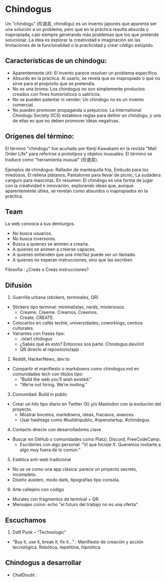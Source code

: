 # Chindogus

Un "chindogu" (珍道具, chindōgu) es un invento japonés que aparenta ser una solución a un problema, pero que en la práctica resulta absurda o inapropiada, casi siempre generando más problemas que los que pretende solucionar. La idea es explorar la creatividad e imaginación sin las limitaciones de la funcionalidad o la practicidad y crear código estúpido.

## Características de un chindogu:
- Aparentemente útil: El invento parece resolver un problema específico. 
- Absurdo en la práctica: Al usarlo, se revela que es inapropiado o que no sirve para el propósito que se pretendía. 
- No es una broma: Los chindogus no son simplemente productos creados con fines humorísticos o satíricos. 
- No se pueden patentar ni vender: Un chindogu no es un invento comercial. 
- No pueden promover propaganda o prejuicios: La International Chindogu Society (ICS) establece reglas para definir un chindogu, y una de ellas es que no deben promover ideas negativas.

## Orígenes del término:

El término "chindogu" fue acuñado por Kenji Kawakami en la revista "Mail Order Life" para referirse a prototipos y objetos inusuales. El término se traduce como "herramienta inusual" (珍道具). 

Ejemplos de chindogus: Rallador de mantequilla fría, Embudo para los miedosos, El rellena plátanos, Pantalones para llevar de picnic, La sudadera canguro para mascotas. En resumen: El chindogu es una forma de jugar con la creatividad e innovación, explorando ideas que, aunque aparentemente útiles, se revelan como absurdos o inapropiados en la práctica. 

## Team
La web convoca a sus demiurgos.
- No busca usuarios.
- No busca inversores.
- Busca a quienes se animen a crearla.
- A quienes se animen a creerse capaces.
- A quienes entienden que una interfaz puede ser un llamado.
- A quienes no esperan instrucciones, sino que las escriben.

Filosofía : ¿Creés o Creás instrucciones?
    
## Difusión
1. Guerrilla urbana (stickers, terminales, QR)
- Stickers tipo terminal: minimalistas, nerds, misteriosos.
  - Creame. Creeme. Creamos. Creemos.
  - Create. CREATE.
- Colocarlos en cafés techie, universidades, coworkings, centros culturales.
- Variantes con frases tipo:
  - ./start chidogus
  - ¿Sabés qué es esto? Entonces sos parte. Chindogus.dev/init
  - QR directo al repositorio/app

2. Reddit, HackerNews, dev.to
- Compartir el manifiesto o markdowns como chindogus.md en comunidades tech con títulos tipo:
  - “Build the web you’ll wish existed.”
  - “We’re not hiring. We’re inviting.”
  
3. Comunidad: Build in public
- Crear un hilo tipo diario en Twitter (X) y/o Mastodon con la evolución del proyecto.
  - Mostrar bocetos, markdowns, ideas, fracasos, avances.
  - Usar hashtags como #buildinpublic, #openstartup, #chindogus.

4. Contacto directo con desarrolladores clave
- Buscar en GitHub o comunidades como Platzi, Discord, FreeCodeCamp.
  - Escribirles con algo personal: “Vi que hiciste X. Queremos invitarte a algo muy fuera de lo común.”

5. Estética anti-web tradicional
- No se ve como una app clásica: parece un proyecto secreto, incompleto.
- Diseño austero, modo dark, tipografías tipo consola.

6. Arte callejero con código
- Murales con fragmentos de terminal + QR.
- Mensajes como: echo "el futuro del trabajo no es una oferta".

## Escuchamos
1. Daft Punk – “Technologic”
- “Buy it, use it, break it, fix it...” : Manifiesto de creación y acción tecnológica. Robótica, repetitiva, hipnótica.

## Chindogus a desarrollar
- ChatDoubt : 
